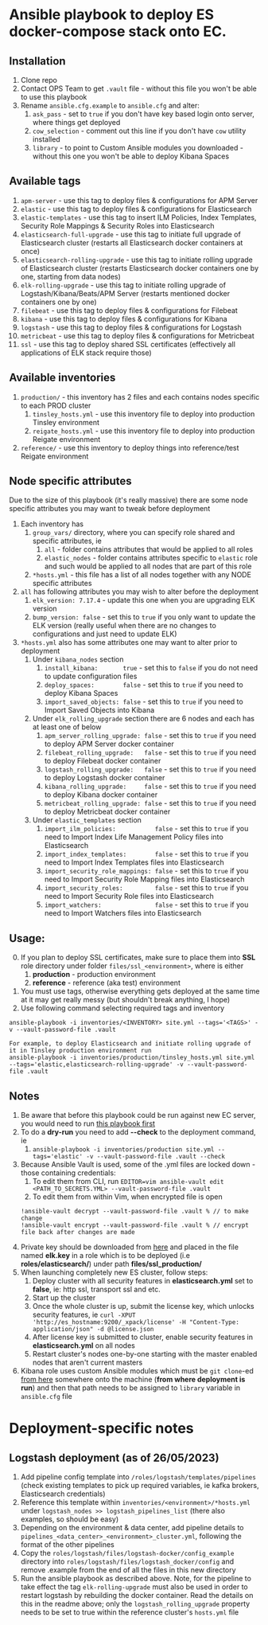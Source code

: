 # Ansible playbook to deploy ES docker-compose stack onto EC.


## Installation
  1. Clone repo
  2. Contact OPS Team to get `.vault` file - without this file you won't be able to use this playbook
  3. Rename `ansible.cfg.example` to `ansible.cfg` and alter:
      1. `ask_pass`      - set to `true` if you don't have key based login onto server, where things get deployed
      2. `cow_selection` - comment out this line if you don't have `cow` utility installed
      3. `library`       - to point to Custom Ansible modules you downloaded - without this one you won't be able to deploy Kibana Spaces


## Available tags
1.  `apm-server`                    - use this tag to deploy files & configurations for APM Server
2.  `elastic`                       - use this tag to deploy files & configurations for Elasticsearch
3.  `elastic-templates`             - use this tag to insert ILM Policies, Index Templates, Security Role Mappings & Security Roles into Elasticsearch
4.  `elasticsearch-full-upgrade`    - use this tag to initiate full upgrade of Elasticsearch cluster (restarts all Elasticsearch docker containers at once)
5.  `elasticsearch-rolling-upgrade` - use this tag to initiate rolling upgrade of Elasticsearch cluster (restarts Elasticsearch docker containers one by one, starting from data nodes)
6.  `elk-rolling-upgrade`           - use this tag to initiate rolling upgrade of Logstash/Kibana/Beats/APM Server (restarts mentioned docker containers one by one)
7.  `filebeat`                      - use this tag to deploy files & configurations for Filebeat
8.  `kibana`                        - use this tag to deploy files & configurations for Kibana
9.  `logstash`                      - use this tag to deploy files & configurations for Logstash
10. `metricbeat`                    - use this tag to deploy files & configurations for Metricbeat
11. `ssl`                           - use this tag to deploy shared SSL certificates (effectively all applications of ELK stack require those)


## Available inventories
1. `production/` - this inventory has 2 files and each contains nodes specific to each PROD cluster
    1. `tinsley_hosts.yml` - use this inventory file to deploy into production Tinsley environment
    2. `reigate_hosts.yml` - use this inventory file to deploy into production Reigate environment
2. `reference/`            - use this inventory to deploy things into reference/test Reigate environment


## Node specific attributes
Due to the size of this playbook (it's really massive) there are some node specific attributes you may want to tweak before deployment
1. Each inventory has
    1. `group_vars/` directory, where you can specify role shared and specific attributes, ie
        1. `all`           - folder contains attributes that would be applied to all roles
        2. `elastic_nodes` - folder contains attributes specific to `elastic` role and such would be applied to all nodes that are part of this role
    2. `*hosts.yml` - this file has a list of all nodes together with any NODE specific attributes
2. `all` has following attributes you may wish to alter before the deployment
    1. `elk_version: 7.17.4` - update this one when you are upgrading ELK version
    2. `bump_version: false` - set this to `true` if you only want to update the ELK version (really useful when there are no changes to configurations and just need to update ELK)
3. `*hosts.yml` also has some attributes one may want to alter prior to deployment
    1. Under `kibana_nodes` section
        1. `install_kibana:       true`  - set this to `false` if you do not need to update configuration files
        2. `deploy_spaces:        false` - set this to `true`  if you need to deploy Kibana Spaces
        3. `import_saved_objects: false` - set this to `true`  if you need to Import Saved Objects into Kibana
    2. Under `elk_rolling_upgrade` section there are 6 nodes and each has at least one of below
        1. `apm_server_rolling_upgrade: false` - set this to `true` if you need to deploy APM Server docker container
        2. `filebeat_rolling_upgrade:   false` - set this to `true` if you need to deploy Filebeat docker container
        3. `logstash_rolling_upgrade:   false` - set this to `true` if you need to deploy Logstash docker container
        4. `kibana_rolling_upgrade:     false` - set this to `true` if you need to deploy Kibana docker container
        5. `metricbeat_rolling_upgrade: false` - set this to `true` if you need to deploy Metricbeat docker container 
    3. Under `elastic_templates` section
        1. `import_ilm_policies:           false` - set this to `true` if you need to Import Index Life Management Policy files into Elasticsearch
        2. `import_index_templates:        false` - set this to `true` if you need to Import Index Templates files into Elasticsearch
        3. `import_security_role_mappings: false` - set this to `true` if you need to Import Security Role Mapping files into Elasticsearch
        4. `import_security_roles:         false` - set this to `true` if you need to Import Security Role files into Elasticsearch
        5. `import_watchers:               false` - set this to `true` if you need to Import Watchers files into Elasticsearch


## Usage:
0. If you plan to deploy SSL certificates, make sure to place them into **SSL** role directory under folder `files/ssl_<environment>`, where **<environment>** is either
    1. **production** - production environment
    2. **reference**  - reference (aka test) environment
1. You must use tags, otherwise everything gets deployed at the same time at it may get really messy (but shouldn't break anything, I hope)
2. Use following command selecting required tags and inventory
```
ansible-playbook -i inventories/<INVENTORY> site.yml --tags='<TAGS>' -v --vault-password-file .vault

For example, to deploy Elasticsearch and initiate rolling upgrade of it in Tinsley production environment run
ansible-playbook -i inventories/production/tinsley_hosts.yml site.yml --tags='elastic,elasticsearch-rolling-upgrade' -v --vault-password-file .vault
```


## Notes
  1. Be aware that before this playbook could be run against new EC server, you would need to run [this playbook first][ec_setup_playbook]
  2. To do a **dry-run** you need to add **--check** to the deployment command, ie
      1. `ansible-playbook -i inventories/production site.yml --tags='elastic' -v --vault-password-file .vault --check`
  3. Because Ansible Vault is used, some of the .yml files are locked down - those containing credentials:
      1. To edit them from CLI, run `EDITOR=vim ansible-vault edit <PATH_TO_SECRETS.YML> --vault-password-file .vault`
      2. To edit them from within Vim, when encrypted file is open
        ```
        !ansible-vault decrypt --vault-password-file .vault % // to make change
        !ansible-vault encrypt --vault-password-file .vault % // encrypt file back after changes are made
        ```
  4. Private key should be downloaded from [here][ssl-storage] and placed in the file named **elk.key** in a role which is to be deployed (i.e **roles/elasticsearch/**) under path **files/ssl_production/**
  5. When launching completely new ES cluster, follow steps:
      1. Deploy cluster with all security features in **elasticsearch.yml** set to **false**, ie: http ssl, transport ssl and etc.
      2. Start up the cluster
      3. Once the whole cluster is up, submit the license key, which unlocks security features, ie `curl -XPUT 'http://es_hostname:9200/_xpack/license' -H "Content-Type: application/json" -d @license.json`
      4. After license key is submitted to cluster, enable security features in **elasticsearch.yml** on all nodes
      5. Restart cluster's nodes one-by-one starting with the master enabled nodes that aren't current masters
  6. Kibana role uses custom Ansible modules which must be `git clone`-ed [from here][custom-ansible-modules] somewhere onto the machine (**from where deployment is run**) and then that path needs to be assigned to `library` variable in `ansible.cfg` file


[ilm_docs]: https://www.elastic.co/guide/en/elasticsearch/reference/6.7/index-lifecycle-management.html
[ssl-storage]: https://wiki.nat.bt.com/radius/secrets/ssl-certs/elasticsearch
[ec_setup_playbook]: https://agile.nat.bt.com/gitlab/RADIUS/ansible-playbooks/ec-init-setup
[custom-ansible-modules]: https://gitlab.agile.nat.bt.com/RADIUS/ansible-playbooks/custom-ansible-modules


# Deployment-specific notes

## Logstash deployment (as of 26/05/2023)
1. Add pipeline config template into `/roles/logstash/templates/pipelines` (check existing templates to pick up required variables, ie kafka brokers, Elasticsearch credentials)
2. Reference this template within `inventories/<environment>/*hosts.yml` under `logstash_nodes >> logstash_pipelines_list` (there also examples, so should be easy)
3. Depending on the environment & data center, add pipeline details to `pipelines_<data_center>_<environment>_cluster.yml`, following the format of the other pipelines
4. Copy the `roles/logstash/files/logstash-docker/config_example` directory into `roles/logstash/files/logstash_docker/config` and remove .example from the end of all the files in this new directory
5. Run the ansible playbook as described above. Note, for the pipeline to take effect the tag `elk-rolling-upgrade` must also be used in order to restart logstash by rebuilding the docker container. Read the details on this in the readme above; only the `logstash_rolling_upgrade` property needs to be set to true within the reference cluster's `hosts.yml` file
